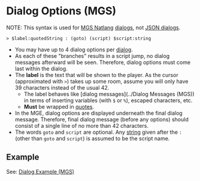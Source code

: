 # Dialog Options (MGS)

NOTE: This syntax is used for [MGS Natlang](../mgs/mgs_natlang) [dialogs](../mgs/dialogs_mgs), not [JSON dialogs](../dialogs/dialogs_json).

```
> $label:quotedString : (goto) (script) $script:string
```

- You may have up to 4 dialog options per [dialog](../mgs/dialogs_mgs).
- As each of these "branches" results in a script jump, no dialog messages afterward will be seen. Therefore, dialog options must come last within the dialog.
- The **label** is the text that will be shown to the player. As the cursor (approximated with `>`) takes up some room, assume you will only have 39 characters instead of the usual 42.
	- The label behaves like [dialog messages](../Dialog Messages (MGS)) in terms of inserting variables (with `$` or `%`), escaped characters, etc.
	- **Must** be wrapped in [quotes](../mgs/variables/quoted_string).
- In the MGE, dialog options are displayed underneath the final dialog message. Therefore, final dialog message (before any options) should consist of a single line of no more than 42 characters.
- The words `goto` and `script` are optional. Any [string](../mgs/variables/string) given after the `:` (other than `goto` and `script`) is assumed to be the script name.

## Example

See: [Dialog Example (MGS)](../mgs/dialog_example_mgs)